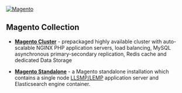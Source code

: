[![Magento](magento/images/magento.png)](../../../magento)
## Magento Collection

- [**Magento Cluster**](https://github.com/jelastic-jps/magento-cluster) - prepackaged highly available cluster with  auto-scalable NGINX PHP application servers, load balancing, MySQL asynchronous primary-secondary replication, Redis cache and dedicated Data Storage

- [**Magento Standalone**](https://github.com/jelastic-jps/magento/tree/v2.0.0) - a Magento standalone installation which contains a single node [LLSMP/LEMP](https://jelastic.com/blog/wordpress-hosting-standalone-container/) application server and Elasticsearch engine container.
